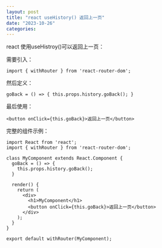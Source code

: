 ```yaml
---
layout: post
title: "react useHistory() 返回上一页"
date: "2023-10-26"
categories: 
---
```

<p>react 使用useHistroy()可以返回上一页：</p>

<p>需要引入：</p>

<p><code>import { withRouter } from &#39;react-router-dom&#39;;</code></p>

<p>然后定义：</p>

<p><code>goBack = () =&gt; { this.props.history.goBack(); }</code></p>

<p>最后使用：</p>

<p><code>&lt;button onClick={this.goBack}&gt;返回上一页&lt;/button&gt;</code></p>

<p>完整的组件示例：</p>

<pre>
<code>import React from &#39;react&#39;;
import { withRouter } from &#39;react-router-dom&#39;;

class MyComponent extends React.Component {
  goBack = () =&gt; {
    this.props.history.goBack();
  }

  render() {
    return (
      &lt;div&gt;
        &lt;h1&gt;MyComponent&lt;/h1&gt;
        &lt;button onClick={this.goBack}&gt;返回上一页&lt;/button&gt;
      &lt;/div&gt;
    );
  }
}

export default withRouter(MyComponent);</code></pre>

